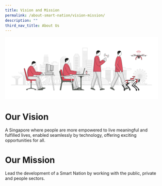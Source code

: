```yaml
---
title: Vision and Mission
permalink: /about-smart-nation/vision-mission/
description: ""
third_nav_title: About Us
---
```

![Vision and Mission](/images/abt-smart-nation/Milestones.jpg)

# Our Vision

A Singapore where people are more empowered to live meaningful and fulfilled lives, enabled seamlessly by technology, offering exciting opportunities for all.

# Our Mission

Lead the development of a Smart Nation by working with the public, private and people sectors.
